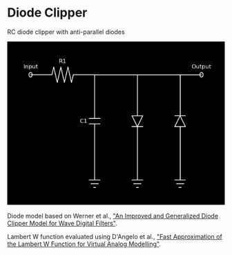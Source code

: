 # Diode Clipper

RC diode clipper with anti-parallel diodes

![](./schem.png)

Diode model based on Werner et al., ["An Improved and
Generalized Diode Clipper Model for Wave Digital Filters"](https://www.researchgate.net/publication/299514713_An_Improved_and_Generalized_Diode_Clipper_Model_for_Wave_Digital_Filters).

Lambert W function evaluated using D'Angelo et al.,
["Fast Approximation of the Lambert W Function for Virtual
Analog Modelling"](http://dafx.de/paper-archive/2019/DAFx2019_paper_5.pdf).
